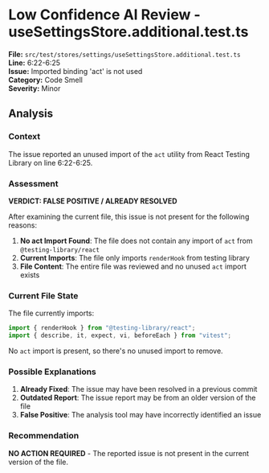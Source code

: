 # Low Confidence AI Review - useSettingsStore.additional.test.ts

**File:** `src/test/stores/settings/useSettingsStore.additional.test.ts`  
**Line:** 6:22-6:25  
**Issue:** Imported binding 'act' is not used  
**Category:** Code Smell  
**Severity:** Minor

## Analysis

### Context

The issue reported an unused import of the `act` utility from React Testing Library on line 6:22-6:25.

### Assessment

**VERDICT: FALSE POSITIVE / ALREADY RESOLVED**

After examining the current file, this issue is not present for the following reasons:

1. **No act Import Found**: The file does not contain any import of `act` from `@testing-library/react`
2. **Current Imports**: The file only imports `renderHook` from testing library
3. **File Content**: The entire file was reviewed and no unused `act` import exists

### Current File State

The file currently imports:

```typescript
import { renderHook } from "@testing-library/react";
import { describe, it, expect, vi, beforeEach } from "vitest";
```

No `act` import is present, so there's no unused import to remove.

### Possible Explanations

1. **Already Fixed**: The issue may have been resolved in a previous commit
2. **Outdated Report**: The issue report may be from an older version of the file
3. **False Positive**: The analysis tool may have incorrectly identified an issue

### Recommendation

**NO ACTION REQUIRED** - The reported issue is not present in the current version of the file.
